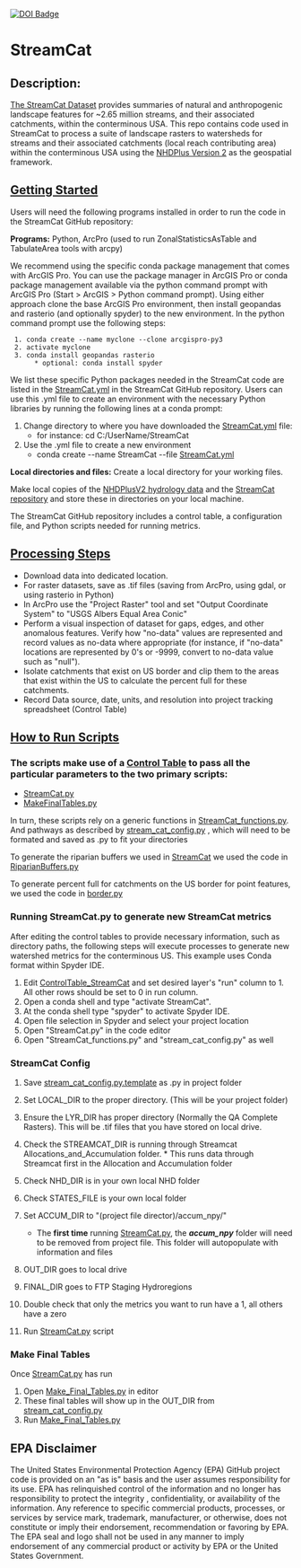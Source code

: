 [![DOI Badge](https://zenodo.org/badge/45130222.svg)](https://zenodo.org/record/8141137)

# StreamCat

## Description: 
[The StreamCat Dataset](https://www.epa.gov/national-aquatic-resource-surveys/streamcat-dataset) provides summaries of natural and anthropogenic landscape features for ~2.65 million streams, and their associated catchments, within the conterminous USA. This repo contains code used in StreamCat to process a suite of landscape rasters to watersheds for streams and their associated catchments (local reach contributing area) within the conterminous USA using the [NHDPlus Version 2](https://www.epa.gov/waterdata/nhdplus-national-hydrography-dataset-plus) as the geospatial framework.

## [Getting Started](https://github.com/USEPA/StreamCat/wiki)
Users will need the following programs installed in order to run the code in the StreamCat GitHub repository:

**Programs:**
Python,  ArcPro (used to run ZonalStatisticsAsTable and TabulateArea tools with arcpy)

We recommend using the specific conda package management that comes with ArcGIS Pro. You can use the package manager in ArcGIS Pro or conda package management available via the python command prompt with ArcGIS Pro (Start > ArcGIS > Python command prompt). Using either approach clone the base ArcGIS Pro environment, then install geopandas and rasterio (and optionally spyder) to the new environment. In the python command prompt use the following steps: 

     1. conda create --name myclone --clone arcgispro-py3
     2. activate myclone
     3. conda install geopandas rasterio 
          * optional: conda install spyder
     
We list these specific Python packages needed in the StreamCat code are listed in the [StreamCat.yml](https://github.com/USEPA/StreamCat/blob/master/StreamCat.yml) in the StreamCat GitHub repository.  Users can use this .yml file to create an environment with the necessary Python libraries by running the following lines at a conda prompt:

1.  Change directory to where you have downloaded the [StreamCat.yml](https://github.com/USEPA/StreamCat/blob/master/StreamCat.yml) file:
     - for instance: cd C:/UserName/StreamCat
2.  Use the .yml file to create a new environment
     - conda create --name StreamCat --file [StreamCat.yml](https://github.com/USEPA/StreamCat/blob/master/StreamCat.yml)

**Local directories and files:**
Create a local directory for your working files.  

Make local copies of the [NHDPlusV2 hydrology data](https://www.epa.gov/waterdata/nhdplus-national-hydrography-dataset-plus) and the [StreamCat repository](https://github.com/USEPA/StreamCat.git) and store these in directories on your local machine.

The StreamCat GitHub repository includes a control table, a configuration file,  and Python scripts needed for running metrics.


## [Processing Steps](https://github.com/USEPA/StreamCat/wiki/1.-Landscape-Layer-Processing)

* Download data into dedicated location.
* For raster datasets, save as .tif files (saving from ArcPro, using gdal, or using rasterio in Python)
* In ArcPro use the "Project Raster" tool and set "Output Coordinate System" to "USGS Albers Equal Area Conic"
* Perform a visual inspection of dataset for gaps, edges, and other anomalous features. Verify how "no-data" values are represented and record values as no-data where appropriate (for instance, if "no-data" locations are represented by 0's or -9999,  convert to no-data value such as "null").
* Isolate catchments that exist on US border and clip them to the areas that exist within the US to calculate the percent full for these catchments.
* Record Data source, date, units, and resolution into project tracking spreadsheet (Control Table)
## [How to Run Scripts](https://github.com/USEPA/StreamCat/wiki/2.-Running-StreamCat-Scripts)
### The scripts make use of a [Control Table](https://github.com/USEPA/StreamCat/blob/master/ControlTable_StreamCat.csv) to pass all the particular parameters to the two primary scripts: 
+ [StreamCat.py](https://github.com/USEPA/StreamCat/blob/master/StreamCat.py)
+ [MakeFinalTables.py](https://github.com/USEPA/StreamCat/blob/master/MakeFinalTables.py)  

In turn, these scripts rely on a generic functions in [StreamCat_functions.py](https://github.com/USEPA/StreamCat/blob/master/StreamCat_functions.py). 
And pathways as described by [stream_cat_config.py](https://github.com/USEPA/StreamCat/blob/master/stream_cat_config.py.template) , which will need to be formated and saved as .py to fit your directories

To generate the riparian buffers we used in [StreamCat](https://www.epa.gov/national-aquatic-resource-surveys/streamcat-dataset)
we used the code in [RiparianBuffers.py](https://github.com/USEPA/StreamCat/blob/master/RiparianBuffer.py) 

To generate percent full for catchments on the US border for point features, we used the code in [border.py](https://github.com/USEPA/StreamCat/blob/master/border.py)


### Running StreamCat.py to generate new StreamCat metrics
After editing the control tables to provide necessary information, such as directory paths, the following steps will execute processes to generate new watershed metrics for the conterminous US. This example uses Conda format within Spyder IDE.

1. Edit [ControlTable_StreamCat](https://github.com/USEPA/StreamCat/blob/master/ControlTable_StreamCat.csv) and set desired layer's "run" column to 1. All other rows should be set to 0 in run column.
2. Open a conda shell and type "activate StreamCat".
3. At the conda shell type "spyder" to activate Spyder IDE.
4. Open file selection in Spyder and select your project location
5. Open "StreamCat.py" in the code editor
6. Open "StreamCat_functions.py" and "stream_cat_config.py" as well

### StreamCat Config
1. Save [stream_cat_config.py.template](https://github.com/USEPA/StreamCat/blob/master/stream_cat_config.py.template) as .py in project folder
2. Set LOCAL_DIR to the proper directory. (This will be your project folder)
3.	Ensure the LYR_DIR has proper directory (Normally the QA Complete Rasters).  This will be .tif files that you have stored on local drive.
4.	Check the STREAMCAT_DIR is running through Streamcat Allocations_and_Accumulation folder. * This runs data through Streamcat first in the Allocation and Accumulation folder
5.	Check NHD_DIR is in your own local NHD folder
6.	Check STATES_FILE is your own local folder
7.	Set ACCUM_DIR to "(project file director)/accum_npy/"
    * The **first time** running [StreamCat.py](https://github.com/USEPA/StreamCat/blob/master/StreamCat.py), the ***accum_npy*** folder will need to be removed from project file. This folder will autopopulate with information and files
8.	OUT_DIR goes to local drive
9.	FINAL_DIR goes to FTP Staging Hydroregions

10. Double check that only the metrics you want to run have a 1, all others have a zero
11. Run [StreamCat.py](https://github.com/USEPA/StreamCat/blob/master/StreamCat.py) script


### Make Final Tables
Once [StreamCat.py](https://github.com/USEPA/StreamCat/blob/master/StreamCat.py) has run
1. Open [Make_Final_Tables.py](https://github.com/USEPA/StreamCat/blob/master/Make_Final_Tables.py) in editor
2. These final tables will show up in the OUT_DIR from [stream_cat_config.py](https://github.com/USEPA/StreamCat/blob/master/stream_cat_config.py.template)
3. Run [Make_Final_Tables.py](https://github.com/USEPA/StreamCat/blob/master/Make_Final_Tables.py)


## EPA Disclaimer
The United States Environmental Protection Agency (EPA) GitHub project code is provided on an "as is" basis and the user assumes responsibility for its use.  EPA has relinquished control of the information and no longer has responsibility to protect the integrity , confidentiality, or availability of the information.  Any reference to specific commercial products, processes, or services by service mark, trademark, manufacturer, or otherwise, does not constitute or imply their endorsement, recommendation or favoring by EPA.  The EPA seal and logo shall not be used in any manner to imply endorsement of any commercial product or activity by EPA or the United States Government.
